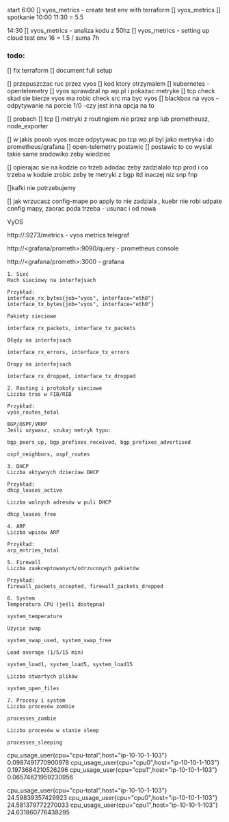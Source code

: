 start 6:00
[] vyos_metrics - create test env with terraform
[] vyos_metrics 
[] spotkanie 10:00
11:30 = 5.5

14:30
[] vyos_metrics - analiza kodu z 50hz
[] vyos_metrics - setting up cloud test env
16 = 1.5 / suma 7h


### todo:
[] fix terraform
[] document full setup

[] przepuszczac ruc przez vyos
[] kod ktory otrzymalem
[] kubernetes - opentelemetry
[] vyos sprawdzal np wp.pl i pokazac metryke
[] tcp check  skad sie bierze vyos ma robic check src ma byc vyos
[] blackbox na vyos - odpytywanie na porcie 1/0 -czy jest inna opcja na to

[] probach
[] tcp
[] metryki z  routingiem nie przez snp lub prometheusz, node_exporter

[] w jakis posob vyos moze odpytywac po tcp wp.pl byl jako metryka i do prometheus/grafana
[] open-telemetry postawic
[] postawic to co wyslal takie same srodowiko zeby wiedziec 

[] opierajac sie na kodzie co trzeb adodac zeby zadzialalo tcp prod i co trzeba w kodzie zrobic zeby te metryki z bgp itd inaczej niz snp fnp

[]kafki nie potrzebujemy

[] jak wrzucasz config-mape po apply to nie zadziala , kuebr nie robi udpate config mapy, zaorac poda trzeba - usunac i od nowa


VyOS

http://<vyos-public-ip>:9273/metrics - vyos metrics telegraf 

http://<grafana/prometh>:9090/query - prometheus console

http://<grafana/prometh>:3000 - grafana


```
1. Sieć
Ruch sieciowy na interfejsach

Przykład:
interface_rx_bytes{job="vyos", interface="eth0"}
interface_tx_bytes{job="vyos", interface="eth0"}

Pakiety sieciowe

interface_rx_packets, interface_tx_packets

Błędy na interfejsach

interface_rx_errors, interface_tx_errors

Dropy na interfejsach

interface_rx_dropped, interface_tx_dropped

2. Routing i protokoły sieciowe
Liczba tras w FIB/RIB

Przykład:
vyos_routes_total

BGP/OSPF/VRRP
Jeśli używasz, szukaj metryk typu:

bgp_peers_up, bgp_prefixes_received, bgp_prefixes_advertised

ospf_neighbors, ospf_routes

3. DHCP
Liczba aktywnych dzierżaw DHCP

Przykład:
dhcp_leases_active

Liczba wolnych adresów w puli DHCP

dhcp_leases_free

4. ARP
Liczba wpisów ARP

Przykład:
arp_entries_total

5. Firewall
Liczba zaakceptowanych/odrzuconych pakietów

Przykład:
firewall_packets_accepted, firewall_packets_dropped

6. System
Temperatura CPU (jeśli dostępna)

system_temperature

Użycie swap

system_swap_used, system_swap_free

Load average (1/5/15 min)

system_load1, system_load5, system_load15

Liczba otwartych plików

system_open_files

7. Procesy i system
Liczba procesów zombie

processes_zombie

Liczba procesów w stanie sleep

processes_sleeping
```








cpu_usage_user{cpu="cpu-total",host="ip-10-10-1-103"} 0.0987491770900978
cpu_usage_user{cpu="cpu0",host="ip-10-10-1-103"} 0.1973684210526296
cpu_usage_user{cpu="cpu1",host="ip-10-10-1-103"} 0.06574621959230956

cpu_usage_user{cpu="cpu-total",host="ip-10-10-1-103"} 24.59839357429923
cpu_usage_user{cpu="cpu0",host="ip-10-10-1-103"} 24.581379772270033
cpu_usage_user{cpu="cpu1",host="ip-10-10-1-103"} 24.631860776438295

